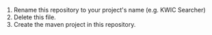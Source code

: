 1. Rename this repository to your project's name (e.g. KWIC Searcher)
3. Delete this file.
4. Create the maven project in this repository.
